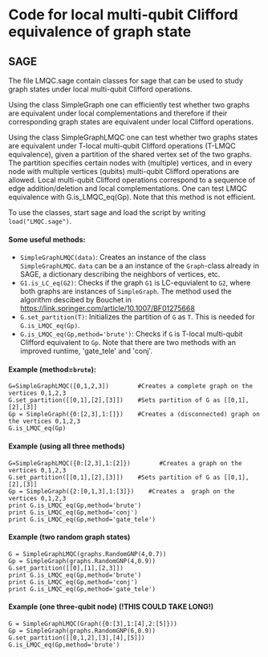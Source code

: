 # Code for local multi-qubit Clifford equivalence of graph state

## SAGE

The file LMQC.sage contain classes for sage that can be used to study graph states under local multi-qubit Clifford operations.

Using the class SimpleGraph one can efficiently test whether two graphs are equivalent under local complementations and therefore if their corresponding graph states are equivalent under local Clifford operations.

Using the class SimpleGraphLMQC one can test whether two graphs states are equivalent under T-local multi-qubit Clifford operations (T-LMQC equivalence), given a partition of the shared vertex set of the two graphs. The partition specifies certain nodes with (multiple) vertices, and in every node with multiple vertices (qubits) multi-qubit Clifford operations are allowed. Local multi-qubit Clifford operations correspond to a sequence of edge addition/deletion and local complementations. One can test LMQC equivalence with G.is_LMQC_eq(Gp). Note that this method is not efficient.

To use the classes, start sage and load the script by writing `load("LMQC.sage")`.

#### Some useful methods:

* `SimpleGraphLMQC(data)`: Creates an instance of the class `SimpleGraphLMQC`. `data` can be a an instance of the `Graph`-class already in SAGE, a dictionary describing the neighbors of vertices, etc.
* `G1.is_LC_eq(G2)`: Checks if the graph `G1` is LC-equvialent to `G2`, where both graphs are instances of `SimpleGraph`. The method used the algorithm descibed by Bouchet in https://link.springer.com/article/10.1007/BF01275668
* `G.set_partition(T)`: Initializes the partition of `G` as `T`. This is needed for `G.is_LMQC_eq(Gp)`.
* `G.is_LMQC_eq(Gp,method='brute')`: Checks if `G` is T-local multi-qubit Clifford equivalent to `Gp`. Note that there are two methods with an improved runtime, 'gate_tele' and 'conj'. 


#### Example (method=`brute`):
```
G=SimpleGraphLMQC([0,1,2,3])        #Creates a complete graph on the vertices 0,1,2,3
G.set_partition([[0,1],[2],[3]])    #Sets partition of G as [[0,1],[2],[3]]
Gp = SimpleGraph({0:[2,3],1:[]})    #Creates a (disconnected) graph on the vertices 0,1,2,3
G.is_LMQC_eq(Gp)
```
#### Example (using all three methods)
```
G=SimpleGraphLMQC({0:[2,3],1:[2]})        #Creates a graph on the vertices 0,1,2,3
G.set_partition([[0,1],[2],[3]])    #Sets partition of G as [[0,1],[2],[3]]
Gp = SimpleGraph({2:[0,1,3],1:[3]})    #Creates a  graph on the vertices 0,1,2,3
print G.is_LMQC_eq(Gp,method='brute')
print G.is_LMQC_eq(Gp,method='conj')
print G.is_LMQC_eq(Gp,method='gate_tele')
```
#### Example (two random graph states)
```
G = SimpleGraphLMQC(graphs.RandomGNP(4,0.7))
Gp = SimpleGraph(graphs.RandomGNP(4,0.9))
G.set_partition([[0],[1],[2,3]])
print G.is_LMQC_eq(Gp,method='brute')
print G.is_LMQC_eq(Gp,method='conj')
print G.is_LMQC_eq(Gp,method='gate_tele')
```
#### Example (one three-qubit node) (!THIS COULD TAKE LONG!)
```
G = SimpleGraphLMQC(Graph({0:[3],1:[4],2:[5]}))
Gp = SimpleGraph(graphs.RandomGNP(6,0.9))
G.set_partition([[0,1,2],[3],[4],[5]])
G.is_LMQC_eq(Gp,method='brute')
```
